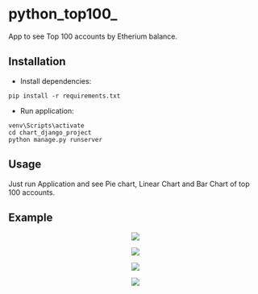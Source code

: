# python_top100_

App to see Top 100 accounts by Etherium balance.

## Installation
- Install dependencies:

```shell
pip install -r requirements.txt
```

- Run application:

```shell
venv\Scripts\activate
cd chart_django_project
python manage.py runserver
```

## Usage

Just run Application and see Pie chart, Linear Chart and Bar Chart of top 100 accounts.

## Example
<p align="center">
  <img src="https://user-images.githubusercontent.com/78271298/153231002-06ff2e1c-4b54-488e-8446-4f500fca907b.jpg" />
</p>
<p align="center">
  <img src="https://user-images.githubusercontent.com/78271298/153231806-8fa352b3-5474-4e14-a901-0b5863257e50.jpg" />
</p>
<p align="center">
  <img src="https://user-images.githubusercontent.com/78271298/153231541-c077586f-d945-4bb8-b53c-98ed21e307b8.jpg" />
</p>


<p align="center">
  <img src="https://user-images.githubusercontent.com/77321432/154611330-9c70c130-27bf-4bd7-aff9-5efdc58fdcd5.jpg" />
<p>
